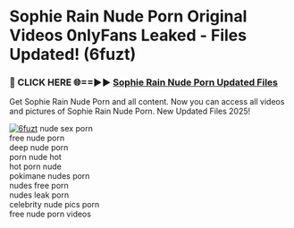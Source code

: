 # Sophie Rain Nude Porn Original Videos 0nlyFans Leaked - Files Updated! (6fuzt)

<h3>🔴 CLICK HERE 🌐==►► <a href="https://tinyurl.com/4mcuefdz" rel="nofollow">Sophie Rain Nude Porn Updated Files</a></h3>

Get Sophie Rain Nude Porn and all content. Now you can access all videos and pictures of Sophie Rain Nude Porn. New Updated Files 2025!

[![6fuzt](https://i.imgur.com/StAQSOY.gif)](https://tinyurl.com/4mcuefdz)
nude sex porn<br>
free nude porn<br>
deep nude porn<br>
porn nude hot<br>
hot porn nude<br>
pokimane nudes porn<br>
nudes free porn<br>
nudes leak porn<br>
celebrity nude pics porn<br>
free nude porn videos